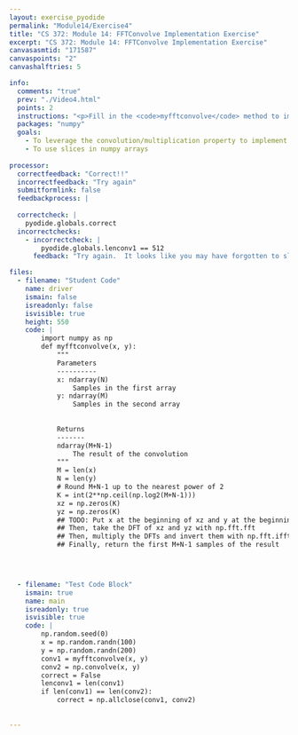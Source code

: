 ```yaml
---
layout: exercise_pyodide
permalink: "Module14/Exercise4"
title: "CS 372: Module 14: FFTConvolve Implementation Exercise"
excerpt: "CS 372: Module 14: FFTConvolve Implementation Exercise"
canvasasmtid: "171587"
canvaspoints: "2"
canvashalftries: 5

info:
  comments: "true"
  prev: "./Video4.html"
  points: 2
  instructions: "<p>Fill in the <code>myfftconvolve</code> method to implement a DFT-based convolution similar to what we just talked about, but where the length of the zeropadded array is rounded up to the nearest power of two above M+N-1, so that the Fast-Fourier Transform (FFT) algorithm can run.  Since you've rounded the length up, at the end, you'll need to cut down and return the slice 0:M+N-1.</p>"
  packages: "numpy"
  goals:
    - To leverage the convolution/multiplication property to implement convolution efficiently with an FFT
    - To use slices in numpy arrays
    
processor:  
  correctfeedback: "Correct!!" 
  incorrectfeedback: "Try again"
  submitformlink: false
  feedbackprocess: | 
    
  correctcheck: |
    pyodide.globals.correct
  incorrectchecks:
    - incorrectcheck: |
        pyodide.globals.lenconv1 == 512
      feedback: "Try again.  It looks like you may have forgotten to slice the return array down to the first M+N-1 samples." 

files:
  - filename: "Student Code"
    name: driver
    ismain: false
    isreadonly: false
    isvisible: true
    height: 550
    code: | 
        import numpy as np
        def myfftconvolve(x, y):
            """
            Parameters
            ----------
            x: ndarray(N)
                Samples in the first array
            y: ndarray(M)
                Samples in the second array
            
            
            Returns
            -------
            ndarray(M+N-1)
                The result of the convolution
            """
            M = len(x)
            N = len(y)
            # Round M+N-1 up to the nearest power of 2
            K = int(2**np.ceil(np.log2(M+N-1)))
            xz = np.zeros(K)
            yz = np.zeros(K)
            ## TODO: Put x at the beginning of xz and y at the beginning of yz
            ## Then, take the DFT of xz and yz with np.fft.fft
            ## Then, multiply the DFTs and invert them with np.fft.ifft
            ## Finally, return the first M+N-1 samples of the result
            



  - filename: "Test Code Block"
    ismain: true
    name: main
    isreadonly: true
    isvisible: true
    code: |
        np.random.seed(0)
        x = np.random.randn(100)
        y = np.random.randn(200)
        conv1 = myfftconvolve(x, y)
        conv2 = np.convolve(x, y)
        correct = False
        lenconv1 = len(conv1)
        if len(conv1) == len(conv2): 
            correct = np.allclose(conv1, conv2)
        
        
---
```

